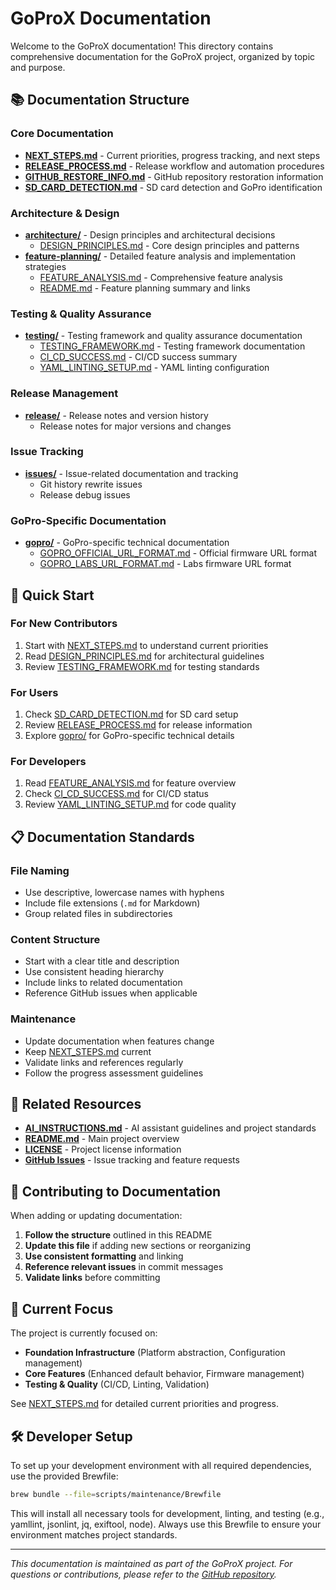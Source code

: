 # GoProX Documentation

Welcome to the GoProX documentation! This directory contains comprehensive documentation for the GoProX project, organized by topic and purpose.

## 📚 Documentation Structure

### **Core Documentation**
- **[NEXT_STEPS.md](NEXT_STEPS.md)** - Current priorities, progress tracking, and next steps
- **[RELEASE_PROCESS.md](RELEASE_PROCESS.md)** - Release workflow and automation procedures
- **[GITHUB_RESTORE_INFO.md](GITHUB_RESTORE_INFO.md)** - GitHub repository restoration information
- **[SD_CARD_DETECTION.md](SD_CARD_DETECTION.md)** - SD card detection and GoPro identification

### **Architecture & Design**
- **[architecture/](architecture/)** - Design principles and architectural decisions
  - [DESIGN_PRINCIPLES.md](architecture/DESIGN_PRINCIPLES.md) - Core design principles and patterns
- **[feature-planning/](feature-planning/)** - Detailed feature analysis and implementation strategies
  - [FEATURE_ANALYSIS.md](feature-planning/FEATURE_ANALYSIS.md) - Comprehensive feature analysis
  - [README.md](feature-planning/README.md) - Feature planning summary and links

### **Testing & Quality Assurance**
- **[testing/](testing/)** - Testing framework and quality assurance documentation
  - [TESTING_FRAMEWORK.md](testing/TESTING_FRAMEWORK.md) - Testing framework documentation
  - [CI_CD_SUCCESS.md](testing/CI_CD_SUCCESS.md) - CI/CD success summary
  - [YAML_LINTING_SETUP.md](testing/YAML_LINTING_SETUP.md) - YAML linting configuration

### **Release Management**
- **[release/](release/)** - Release notes and version history
  - Release notes for major versions and changes

### **Issue Tracking**
- **[issues/](issues/)** - Issue-related documentation and tracking
  - Git history rewrite issues
  - Release debug issues

### **GoPro-Specific Documentation**
- **[gopro/](gopro/)** - GoPro-specific technical documentation
  - [GOPRO_OFFICIAL_URL_FORMAT.md](gopro/GOPRO_OFFICIAL_URL_FORMAT.md) - Official firmware URL format
  - [GOPRO_LABS_URL_FORMAT.md](gopro/GOPRO_LABS_URL_FORMAT.md) - Labs firmware URL format

## 🚀 Quick Start

### **For New Contributors**
1. Start with [NEXT_STEPS.md](NEXT_STEPS.md) to understand current priorities
2. Read [DESIGN_PRINCIPLES.md](architecture/DESIGN_PRINCIPLES.md) for architectural guidelines
3. Review [TESTING_FRAMEWORK.md](testing/TESTING_FRAMEWORK.md) for testing standards

### **For Users**
1. Check [SD_CARD_DETECTION.md](SD_CARD_DETECTION.md) for SD card setup
2. Review [RELEASE_PROCESS.md](RELEASE_PROCESS.md) for release information
3. Explore [gopro/](gopro/) for GoPro-specific technical details

### **For Developers**
1. Read [FEATURE_ANALYSIS.md](feature-planning/FEATURE_ANALYSIS.md) for feature overview
2. Check [CI_CD_SUCCESS.md](testing/CI_CD_SUCCESS.md) for CI/CD status
3. Review [YAML_LINTING_SETUP.md](testing/YAML_LINTING_SETUP.md) for code quality

## 📋 Documentation Standards

### **File Naming**
- Use descriptive, lowercase names with hyphens
- Include file extensions (`.md` for Markdown)
- Group related files in subdirectories

### **Content Structure**
- Start with a clear title and description
- Use consistent heading hierarchy
- Include links to related documentation
- Reference GitHub issues when applicable

### **Maintenance**
- Update documentation when features change
- Keep [NEXT_STEPS.md](NEXT_STEPS.md) current
- Validate links and references regularly
- Follow the progress assessment guidelines

## 🔗 Related Resources

- **[AI_INSTRUCTIONS.md](../AI_INSTRUCTIONS.md)** - AI assistant guidelines and project standards
- **[README.md](../README.md)** - Main project overview
- **[LICENSE](../LICENSE)** - Project license information
- **[GitHub Issues](https://github.com/fxstein/GoProX/issues)** - Issue tracking and feature requests

## 📝 Contributing to Documentation

When adding or updating documentation:

1. **Follow the structure** outlined in this README
2. **Update this file** if adding new sections or reorganizing
3. **Use consistent formatting** and linking
4. **Reference relevant issues** in commit messages
5. **Validate links** before committing

## 🎯 Current Focus

The project is currently focused on:
- **Foundation Infrastructure** (Platform abstraction, Configuration management)
- **Core Features** (Enhanced default behavior, Firmware management)
- **Testing & Quality** (CI/CD, Linting, Validation)

See [NEXT_STEPS.md](NEXT_STEPS.md) for detailed current priorities and progress.

## 🛠️ Developer Setup

To set up your development environment with all required dependencies, use the provided Brewfile:

```zsh
brew bundle --file=scripts/maintenance/Brewfile
```

This will install all necessary tools for development, linting, and testing (e.g., yamllint, jsonlint, jq, exiftool, node). Always use this Brewfile to ensure your environment matches project standards.

---

*This documentation is maintained as part of the GoProX project. For questions or contributions, please refer to the [GitHub repository](https://github.com/fxstein/GoProX).* 